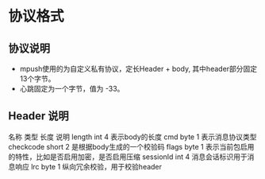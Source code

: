 # 协议格式
## 协议说明
- mpush使用的为自定义私有协议，定长Header + body, 其中header部分固定13个字节。
- 心跳固定为一个字节，值为 -33。
## Header 说明
名称	类型	长度	说明
length	int	4	表示body的长度
cmd	byte	1	表示消息协议类型
checkcode	short	2	是根据body生成的一个校验码
flags	byte	1	表示当前包启用的特性，比如是否启用加密，是否启用压缩
sessionId	int	4	消息会话标识用于消息响应
lrc	byte	1	纵向冗余校验，用于校验header